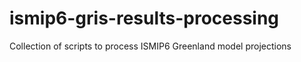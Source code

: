 # ismip6-gris-results-processing
Collection of scripts to process ISMIP6 Greenland model projections

